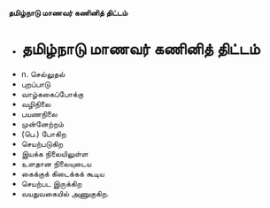 **தமிழ்நாடு மாணவர் கணினித் திட்டம்**
- # தமிழ்நாடு மாணவர் கணினித் திட்டம்
- n. செல்லுதல்
- புறப்பாடு
- வாழ்ககைப்போக்கு
- வழிநிலை
- பயணநிலை
- முன்னேற்றம்
- (பெ.) போகிற
- செயற்படுகிற
- இயக்க நிலையிலுள்ள
- உளதான நிலையுடைய
- கைக்குக் கிடைக்கக் கூடிய
- செயற்பட இருக்கிற
- வயதுவகையில் அணுகுகிற.

